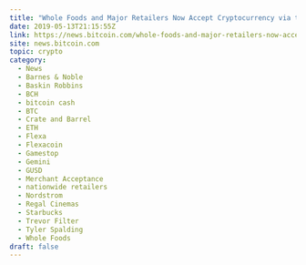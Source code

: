 ```yaml
---
title: "Whole Foods and Major Retailers Now Accept Cryptocurrency via the Spedn App"
date: 2019-05-13T21:15:55Z
link: https://news.bitcoin.com/whole-foods-and-major-retailers-now-accept-cryptocurrency-via-the-spedn-app/?utm_medium=RSS&utm_source=hune
site: news.bitcoin.com
topic: crypto
category:
  - News
  - Barnes & Noble
  - Baskin Robbins
  - BCH
  - bitcoin cash
  - BTC
  - Crate and Barrel
  - ETH
  - Flexa
  - Flexacoin
  - Gamestop
  - Gemini
  - GUSD
  - Merchant Acceptance
  - nationwide retailers
  - Nordstrom
  - Regal Cinemas
  - Starbucks
  - Trevor Filter
  - Tyler Spalding
  - Whole Foods
draft: false
---
```

